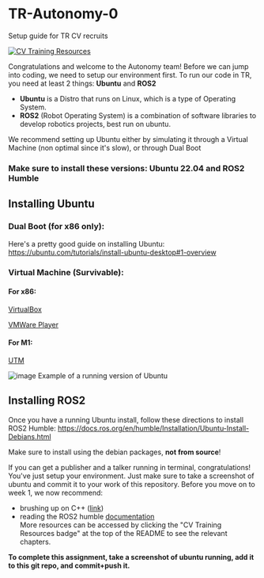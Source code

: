 # TR-Autonomy-0
Setup guide for TR CV recruits

[![CV Training Resources](https://img.shields.io/badge/CV-%20Training%20Resources-eac817?labelColor=2a77a2&style=for-the-badge)](https://github.com/Triton-Robotics-Training/TR-CV-0/blob/main/resources.md)

Congratulations and welcome to the Autonomy team! Before we can jump into coding, we need to setup our environment first.
To run our code in TR, you need at least 2 things: **Ubuntu** and **ROS2**
- **Ubuntu** is a Distro that runs on Linux, which is a type of Operating System.
- **ROS2** (Robot Operating System) is a combination of software libraries to develop robotics projects, best run on ubuntu.

We recommend setting up Ubuntu either by simulating it through a Virtual Machine (non optimal since it's slow), or through Dual Boot 

### Make sure to install these versions: Ubuntu 22.04 and ROS2 Humble

## Installing Ubuntu

### Dual Boot (for x86 only):
Here's a pretty good guide on installing Ubuntu: https://ubuntu.com/tutorials/install-ubuntu-desktop#1-overview

### Virtual Machine (Survivable):
#### For x86:
[VirtualBox](https://www.virtualbox.org/)

[VMWare Player](https://www.vmware.com/products/workstation-player.html)
#### For M1:
[UTM](https://mac.getutm.app/)

![image](https://github.com/user-attachments/assets/cc8845ba-7819-4c1a-bd19-40eac5815916)
Example of a running version of Ubuntu

## Installing ROS2
Once you have a running Ubuntu install, follow these directions to install ROS2 Humble: https://docs.ros.org/en/humble/Installation/Ubuntu-Install-Debians.html  

Make sure to install using the debian packages, __not from source__!

If you can get a publisher and a talker running in terminal, congratulations! You've just setup your environment. Just make sure to take a screenshot of ubuntu and commit it to your work of this repository. Before you move on to week 1, we now recommend:
- brushing up on C++ ([link](https://www.learncpp.com/))
- reading the ROS2 humble [documentation](https://docs.ros.org/en/humble/Tutorials.html)  
More resources can be accessed by clicking the "CV Training Resources badge" at the top of the README to see the relevant chapters.

**To complete this assignment, take a screenshot of ubuntu running, add it to this git repo, and commit+push it.**
